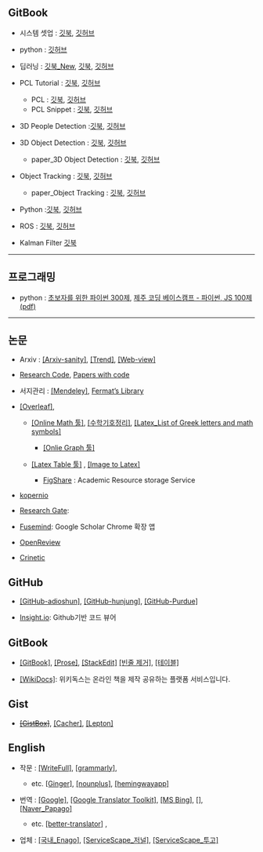 ## GitBook 

- 시스템 셋업 : [깃북](https://adioshun.gitbooks.io/system_setup/content/), [깃허브](https://github.com/adioshun/gitBook_SystemSetup)

- python : [깃허브](https://github.com/adioshun/gitBook_Python)


- 딥러닝 : [깃북_New](https://adioshun.gitbook.io/deep-learning/), [깃북](https://legacy.gitbook.com/book/adioshun/deep_learning/content), [깃허브](https://github.com/adioshun/gitBook_Deeplearning)

- PCL Tutorial : [깃북](https://adioshun.gitbooks.io/pcl-tutorial/content/), [깃허브](https://github.com/adioshun/gitBook_Tutorial_PCL)
  - PCL : [깃북](https://adioshun.gitbooks.io/pcl/content/), [깃허브](https://github.com/adioshun/gitBook_PCL)
  - PCL Snippet : [깃북](https://adioshun.gitbooks.io/pcl_snippet/content/), [깃허브](https://github.com/adioshun/gitBook_PCL_Snippet)



- 3D People Detection :[깃북](https://adioshun.gitbooks.io/3d_people_detection/content/), [깃허브](https://github.com/adioshun/gitBook_3D_People_Detection)

- 3D Object Detection : [깃북](https://adioshun.gitbooks.io/deep_drive/content/), [깃허브](https://github.com/adioshun/gitBook_DeepDrive)

	- paper_3D Object Detection  : [깃북](https://adioshun.gitbooks.io/paper-3d-object-detection-and-tracking/content/), [깃허브](https://github.com/adioshun/gitPaper_3D_Object_Detection_and_Tracking)

- Object Tracking : [깃북](https://adioshun.gitbooks.io/object-tracking/content/), [깃허브](https://github.com/adioshun/gitBook_Object_Tracking)

	- paper_Object Tracking : [깃북](https://adioshun.gitbooks.io/paper_object-tracking/content/), [깃허브](https://github.com/adioshun/gitPaper_Object_Tracking)

- Python :[깃북](https://adioshun.gitbooks.io/python_snippet/content/), [깃허브](https://github.com/adioshun/gitBook_Python)


- ROS : [깃북](https://adioshun.gitbooks.io/ros_autoware/content/), [깃허브](https://github.com/adioshun/gitBook_ros_autoware)

- Kalman Filter [깃북](https://legacy.gitbook.com/book/adioshun/kalmanfilter/details)

---

## 프로그래밍 

- python : [초보자를 위한 파이썬 300제](https://wikidocs.net/book/922), [제주 코딩 베이스캠프 - 파이썬, JS 100제 (pdf)](http://paullab.co.kr/codefestival.html)


---

## 논문

- Arxiv : [[Arxiv-sanity]](http://www.arxiv-sanity.com/),  [[Trend]](http://trendingarxiv.smerity.com/ ), [[Web-view]](https://www.arxiv-vanity.com/)

- [Research Code](https://researchcode.com/), [Papers with code](https://paperswithcode.com)

- 서지관리 : [[Mendeley]](https://www.mendeley.com/library/), [Fermat’s Library](https://www.fermatslibrary.com/)


- [[Overleaf]](https://www.overleaf.com/), 
  
  - [[Online Math 툴]](http://www.hostmath.com/), [[수학기호정리]](https://librewiki.net/wiki/%EC%88%98%ED%95%99_%EA%B8%B0%ED%98%B8),  [[Latex_List of Greek letters and math symbols]](https://ko.sharelatex.com/learn/List_of_Greek_letters_and_math_symbols)
  
 	- [[Onlie Graph 툴]](https://www.desmos.com/calculator/auubsajefh)

  - [[Latex Table 툴]](http://www.tablesgenerator.com/) , [[Image to Latex]](https://mathpix.com)

	- [FigShare](https://figshare.com) : Academic Resource storage Service 

- [kopernio](https://kopernio.com/)

- [Research Gate](https://www.researchgate.net/home): 

- [Fusemind](http://fusemind.org): Google Scholar Chrome 확장 앱

- [OpenReview](https://openreview.net/)


- [Crinetic](https://www.crinetic.com)

## GitHub  

- [[GitHub-adioshun]](https://github.com/adioshun), [[GitHub-hunjung]](https://github.com/hunjung-lim), [[GitHub-Purdue]](https://github.rcac.purdue.edu/lim231)

- [Insight.io](https://insight.io/account/projects): Github기반 코드 뷰어

## GitBook 
- [[GitBook]](https://www.gitbook.com/@adioshun), [[Prose]](http://prose.io/#adioshun), [[StackEdit]](https://stackedit.io/app)
 [[빈줄 제거]](http://textmechanic.com/text-tools/basic-text-tools/addremove-line-breaks/), [[테이블]](http://truben.no/table/)
 
 - [[WikiDocs]](https://wikidocs.net/): 위키독스는 온라인 책을 제작 공유하는 플랫폼 서비스입니다.

## Gist 

- ~~[[GistBox]](https://app.gistboxapp.com/library/my-gists)~~, [[Cacher]](https://www.cacher.io/), [[Lepton]](https://github.com/hackjutsu/Lepton/releases)


## English 

- 작문 : [[WriteFull]](https://writefullapp.com), [[grammarly]](https://www.grammarly.com), 
  
  - etc. [[Ginger]](http://www.gingersoftware.com), [[nounplus]](https://www.nounplus.net), [[hemingwayapp]](http://www.hemingwayapp.com/)

- 번역 : [[Google]](https://translate.google.com/), [[Google Translator Toolkit]](https://translate.google.com/toolkit/list?hl=en#translations/active), [[MS Bing]](https://www.bing.com/translator), [[]](),  [[Naver_Papago]](https://papago.naver.com/)
  
  - etc. [[better-translator]](http://better-translator.com/?locale=ko) ,
  
- 업체 : [[국내_Enago]](https://www.enago.co.kr/academy/category/academic-writing/language-and-grammer/), [[ServiceScape_저널]](https://www.servicescape.com/editors/doctorword), [[ServiceScape_투고]](https://www.servicescape.com/editors/glassphoenix)
